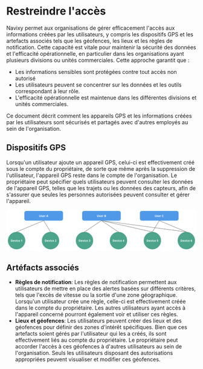 # Restreindre l'accès

Navixy permet aux organisations de gérer efficacement l'accès aux informations créées par les utilisateurs, y compris les dispositifs GPS et les artefacts associés tels que les géofences, les lieux et les règles de notification. Cette capacité est vitale pour maintenir la sécurité des données et l'efficacité opérationnelle, en particulier dans les organisations ayant plusieurs divisions ou unités commerciales. Cette approche garantit que :

* Les informations sensibles sont protégées contre tout accès non autorisé
* Les utilisateurs peuvent se concentrer sur les données et les outils correspondant à leur rôle.
* L'efficacité opérationnelle est maintenue dans les différentes divisions et unités commerciales.

Ce document décrit comment les appareils GPS et les informations créées par les utilisateurs sont sécurisés et partagés avec d'autres employés au sein de l'organisation.

## Dispositifs GPS

Lorsqu'un utilisateur ajoute un appareil GPS, celui-ci est effectivement créé sous le compte du propriétaire, de sorte que même après la suppression de l'utilisateur, l'appareil GPS reste dans le compte de l'organisation. Le propriétaire peut spécifier quels utilisateurs peuvent consulter les données de l'appareil GPS, telles que les trajets ou les données des capteurs, afin de s'assurer que seules les personnes autorisées peuvent consulter et gérer l'appareil.

![](../../../guide-de-litilizateur/compte/utilisateurs-et-roles/attachments/image-20240718-040427.png)

## Artéfacts associés

* **Règles de notification**: Les règles de notification permettent aux utilisateurs de mettre en place des alertes basées sur différents critères, tels que l'excès de vitesse ou la sortie d'une zone géographique. Lorsqu'un utilisateur crée une règle, celle-ci est effectivement créée dans le compte du propriétaire. Les autres utilisateurs ayant accès à l'appareil concerné pourront également voir et utiliser ces règles.
* **Lieux et géofences**: Les utilisateurs peuvent créer des lieux et des géofences pour définir des zones d'intérêt spécifiques. Bien que ces artefacts soient gérés par l'utilisateur qui les a créés, ils sont effectivement liés au compte du propriétaire. Le propriétaire peut accorder l'accès à ces géofences à d'autres utilisateurs au sein de l'organisation. Seuls les utilisateurs disposant des autorisations appropriées peuvent visualiser et modifier ces géofences.

